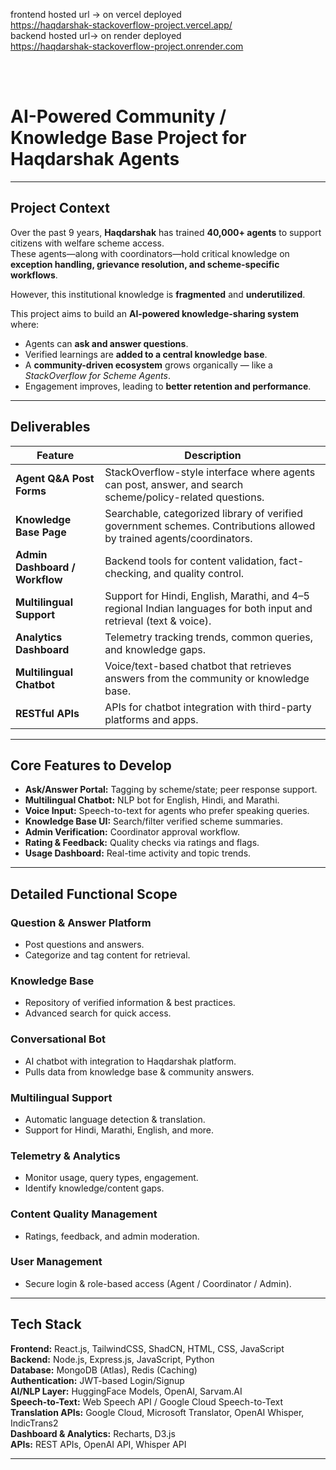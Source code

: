 frontend hosted url -> on vercel deployed 
<br/>
https://haqdarshak-stackoverflow-project.vercel.app/
<br/>
backend hosted url-> on render deployed 
<br/>
https://haqdarshak-stackoverflow-project.onrender.com

<br/><br/>

# AI-Powered Community / Knowledge Base Project for Haqdarshak Agents

---

##  Project Context

Over the past 9 years, **Haqdarshak** has trained **40,000+ agents** to support citizens with welfare scheme access.  
These agents—along with coordinators—hold critical knowledge on **exception handling, grievance resolution, and scheme-specific workflows**.

However, this institutional knowledge is **fragmented** and **underutilized**.

This project aims to build an **AI-powered knowledge-sharing system** where:

- Agents can **ask and answer questions**.
- Verified learnings are **added to a central knowledge base**.
- A **community-driven ecosystem** grows organically — like a *StackOverflow for Scheme Agents*.
- Engagement improves, leading to **better retention and performance**.

---

##  Deliverables

| Feature | Description |
|---------|-------------|
| **Agent Q&A Post Forms** | StackOverflow-style interface where agents can post, answer, and search scheme/policy-related questions. |
| **Knowledge Base Page** | Searchable, categorized library of verified government schemes. Contributions allowed by trained agents/coordinators. |
| **Admin Dashboard / Workflow** | Backend tools for content validation, fact-checking, and quality control. |
| **Multilingual Support** | Support for Hindi, English, Marathi, and 4–5 regional Indian languages for both input and retrieval (text & voice). |
| **Analytics Dashboard** | Telemetry tracking trends, common queries, and knowledge gaps. |
| **Multilingual Chatbot** | Voice/text-based chatbot that retrieves answers from the community or knowledge base. |
| **RESTful APIs** | APIs for chatbot integration with third-party platforms and apps. |

---

##  Core Features to Develop

- **Ask/Answer Portal:** Tagging by scheme/state; peer response support.  
- **Multilingual Chatbot:** NLP bot for English, Hindi, and Marathi.  
- **Voice Input:** Speech-to-text for agents who prefer speaking queries.  
- **Knowledge Base UI:** Search/filter verified scheme summaries.  
- **Admin Verification:** Coordinator approval workflow.  
- **Rating & Feedback:** Quality checks via ratings and flags.  
- **Usage Dashboard:** Real-time activity and topic trends.  

---

##  Detailed Functional Scope

### Question & Answer Platform
- Post questions and answers.
- Categorize and tag content for retrieval.

### Knowledge Base
- Repository of verified information & best practices.
- Advanced search for quick access.

### Conversational Bot
- AI chatbot with integration to Haqdarshak platform.
- Pulls data from knowledge base & community answers.

### Multilingual Support
- Automatic language detection & translation.
- Support for Hindi, Marathi, English, and more.

### Telemetry & Analytics
- Monitor usage, query types, engagement.
- Identify knowledge/content gaps.

### Content Quality Management
- Ratings, feedback, and admin moderation.

### User Management
- Secure login & role-based access (Agent / Coordinator / Admin).

---

##  Tech Stack

**Frontend:** React.js, TailwindCSS, ShadCN, HTML, CSS, JavaScript  
**Backend:** Node.js, Express.js, JavaScript, Python  
**Database:** MongoDB (Atlas), Redis (Caching)  
**Authentication:** JWT-based Login/Signup  
**AI/NLP Layer:** HuggingFace Models, OpenAI, Sarvam.AI  
**Speech-to-Text:** Web Speech API / Google Cloud Speech-to-Text  
**Translation APIs:** Google Cloud, Microsoft Translator, OpenAI Whisper, IndicTrans2  
**Dashboard & Analytics:** Recharts, D3.js  
**APIs:** REST APIs, OpenAI API, Whisper API  

---
